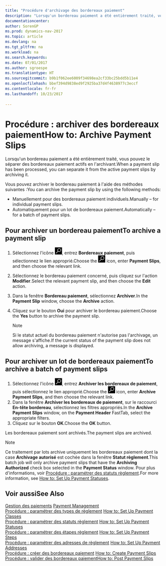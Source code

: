 ```yaml
---
title: "Procédure d'archivage des bordereaux paiement"
description: "Lorsqu'un bordereau paiement a été entièrement traité, vous pouvez le séparer des bordereaux paiement actifs en l'archivant."
documentationcenter: 
author: SorenGP
ms.prod: dynamics-nav-2017
ms.topic: article
ms.devlang: na
ms.tgt_pltfrm: na
ms.workload: na
ms.search.keywords: 
ms.date: 07/01/2017
ms.author: sgroespe
ms.translationtype: HT
ms.sourcegitcommit: b9b1f062ee6009f34698ea2cf33bc25bdd5b11e4
ms.openlocfilehash: bbef394d9838ed9f2925ba37d4f4638977c3eccf
ms.contentlocale: fr-fr
ms.lasthandoff: 10/23/2017

---
```

# <a name="how-to-archive-payment-slips"></a><span data-ttu-id="601c6-103">Procédure : archiver des bordereaux paiement</span><span class="sxs-lookup"><span data-stu-id="601c6-103">How to: Archive Payment Slips</span></span>
<span data-ttu-id="601c6-104">Lorsqu'un bordereau paiement a été entièrement traité, vous pouvez le séparer des bordereaux paiement actifs en l'archivant.</span><span class="sxs-lookup"><span data-stu-id="601c6-104">When a payment slip has been processed, you can separate it from the active payment slips by archiving it.</span></span>  

<span data-ttu-id="601c6-105">Vous pouvez archiver le bordereau paiement à l'aide des méthodes suivantes :</span><span class="sxs-lookup"><span data-stu-id="601c6-105">You can archive the payment slip by using the following methods:</span></span>  

- <span data-ttu-id="601c6-106">Manuellement pour des bordereaux paiement individuels.</span><span class="sxs-lookup"><span data-stu-id="601c6-106">Manually – for individual payment slips.</span></span>  
- <span data-ttu-id="601c6-107">Automatiquement pour un lot de bordereaux paiement.</span><span class="sxs-lookup"><span data-stu-id="601c6-107">Automatically – for a batch of payment slips.</span></span>  

## <a name="to-archive-a-payment-slip"></a><span data-ttu-id="601c6-108">Pour archiver un bordereau paiement</span><span class="sxs-lookup"><span data-stu-id="601c6-108">To archive a payment slip</span></span>  

1.  <span data-ttu-id="601c6-109">Sélectionnez l'icône ![Page ou état pour la recherche](../../media/ui-search/search_small.png "Page ou état pour la recherche"), entrez **Bordereaux paiement**, puis sélectionnez le lien approprié.</span><span class="sxs-lookup"><span data-stu-id="601c6-109">Choose the ![Search for Page or Report](../../media/ui-search/search_small.png "Search for Page or Report icon") icon, enter **Payment Slips**, and then choose the relevant link.</span></span>  
2.  <span data-ttu-id="601c6-110">Sélectionnez le bordereau paiement concerné, puis cliquez sur l'action **Modifier**.</span><span class="sxs-lookup"><span data-stu-id="601c6-110">Select the relevant payment slip, and then choose the **Edit** action.</span></span>  
3.  <span data-ttu-id="601c6-111">Dans la fenêtre **Bordereau paiement**, sélectionnez **Archiver**.</span><span class="sxs-lookup"><span data-stu-id="601c6-111">In the **Payment Slip** window, choose the **Archive** action.</span></span>  
4.  <span data-ttu-id="601c6-112">Cliquez sur le bouton **Oui** pour archiver le bordereau paiement.</span><span class="sxs-lookup"><span data-stu-id="601c6-112">Choose the **Yes** button to archive the payment slip.</span></span>  

    > [!NOTE]  
    >  <span data-ttu-id="601c6-113">Si le statut actuel du bordereau paiement n'autorise pas l'archivage, un message s'affiche.</span><span class="sxs-lookup"><span data-stu-id="601c6-113">If the current status of the payment slip does not allow archiving, a message is displayed.</span></span>  

## <a name="to-archive-a-batch-of-payment-slips"></a><span data-ttu-id="601c6-114">Pour archiver un lot de bordereaux paiement</span><span class="sxs-lookup"><span data-stu-id="601c6-114">To archive a batch of payment slips</span></span>  

1.  <span data-ttu-id="601c6-115">Sélectionnez l'icône ![Page ou état pour la recherche](../../media/ui-search/search_small.png "Page ou état pour la recherche"), entrez **Archiver les bordereaux de paiement**, puis sélectionnez le lien approprié.</span><span class="sxs-lookup"><span data-stu-id="601c6-115">Choose the ![Search for Page or Report](../../media/ui-search/search_small.png "Search for Page or Report icon") icon, enter **Archive Payment Slips**, and then choose the relevant link.</span></span>  
2.  <span data-ttu-id="601c6-116">Dans la fenêtre **Archiver les bordereaux de paiement**, sur le raccourci **En-tête bordereau**, sélectionnez les filtres appropriés.</span><span class="sxs-lookup"><span data-stu-id="601c6-116">In the **Archive Payment Slips** window, on the **Payment Header** FastTab, select the appropriate filters.</span></span>  
3.  <span data-ttu-id="601c6-117">Cliquez sur le bouton **OK**.</span><span class="sxs-lookup"><span data-stu-id="601c6-117">Choose the **OK** button.</span></span>  

<span data-ttu-id="601c6-118">Les bordereaux paiement sont archivés.</span><span class="sxs-lookup"><span data-stu-id="601c6-118">The payment slips are archived.</span></span>  

> [!NOTE]  
>  <span data-ttu-id="601c6-119">Ce traitement par lots archive uniquement les bordereaux paiement dont la case **Archivage autorisé** est cochée dans la fenêtre **Statut règlement**.</span><span class="sxs-lookup"><span data-stu-id="601c6-119">This batch job will only archive payment slips that have the **Archiving Authorized** check box selected in the **Payment Status** window.</span></span> <span data-ttu-id="601c6-120">Pour plus d'informations, voir [Procédure : paramétrer des statuts règlement](how-to-set-up-payment-statuses.md).</span><span class="sxs-lookup"><span data-stu-id="601c6-120">For more information, see [How to: Set Up Payment Statuses](how-to-set-up-payment-statuses.md).</span></span>  

## <a name="see-also"></a><span data-ttu-id="601c6-121">Voir aussi</span><span class="sxs-lookup"><span data-stu-id="601c6-121">See Also</span></span>  
 <span data-ttu-id="601c6-122">[Gestion des paiements](payment-management.md) </span><span class="sxs-lookup"><span data-stu-id="601c6-122">[Payment Management](payment-management.md) </span></span>  
 <span data-ttu-id="601c6-123">[Procédure : paramétrer des types de règlement](how-to-set-up-payment-classes.md) </span><span class="sxs-lookup"><span data-stu-id="601c6-123">[How to: Set Up Payment Classes](how-to-set-up-payment-classes.md) </span></span>  
 <span data-ttu-id="601c6-124">[Procédure : paramétrer des statuts règlement](how-to-set-up-payment-statuses.md) </span><span class="sxs-lookup"><span data-stu-id="601c6-124">[How to: Set Up Payment Statuses](how-to-set-up-payment-statuses.md) </span></span>  
 <span data-ttu-id="601c6-125">[Procédure : paramétrer des étapes règlement](how-to-set-up-payment-steps.md) </span><span class="sxs-lookup"><span data-stu-id="601c6-125">[How to: Set Up Payment Steps](how-to-set-up-payment-steps.md) </span></span>  
 <span data-ttu-id="601c6-126">[Procédure : paramétrer des adresses de règlement](how-to-set-up-payment-addresses.md) </span><span class="sxs-lookup"><span data-stu-id="601c6-126">[How to: Set Up Payment Addresses](how-to-set-up-payment-addresses.md) </span></span>  
 <span data-ttu-id="601c6-127">[Procédure : créer des bordereaux paiement](how-to-create-payment-slips.md) </span><span class="sxs-lookup"><span data-stu-id="601c6-127">[How to: Create Payment Slips](how-to-create-payment-slips.md) </span></span>  
 [<span data-ttu-id="601c6-128">Procédure : valider des bordereaux paiement</span><span class="sxs-lookup"><span data-stu-id="601c6-128">How to: Post Payment Slips</span></span>](how-to-post-payment-slips.md)

